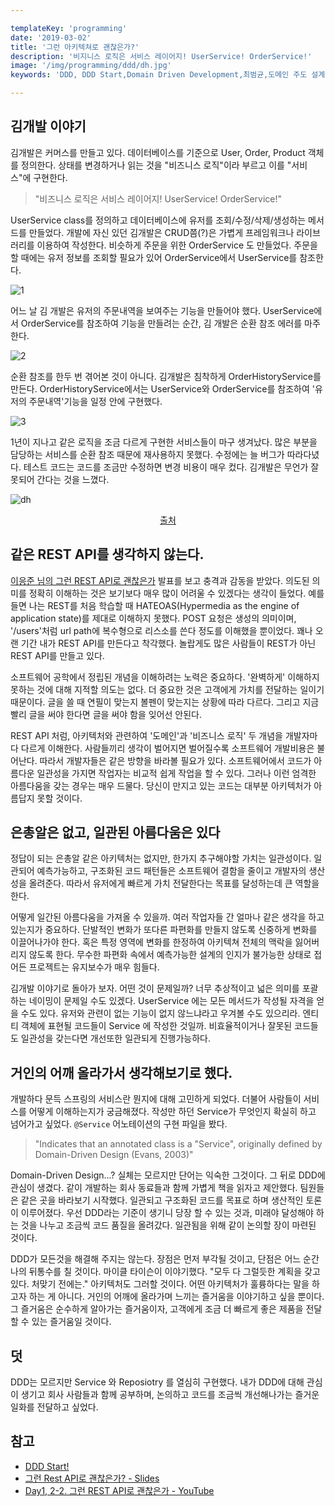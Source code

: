 ```yaml
---

templateKey: 'programming'
date: '2019-03-02'
title: '그런 아키텍쳐로 괜찮은가?'
description: '비지니스 로직은 서비스 레이어지! UserService! OrderService!'
image: '/img/programming/ddd/dh.jpg'
keywords: 'DDD, DDD Start,Domain Driven Development,최범균,도메인 주도 설계'

---
```


## 김개발 이야기

김개발은 커머스를 만들고 있다. 데이터베이스를 기준으로 User, Order, Product 객체를 정의한다. 상태를 변경하거나 읽는 것을 "비즈니스 로직"이라 부르고 이를 "서비스"에 구현한다.

> "비즈니스 로직은 서비스 레이어지! UserService! OrderService!" 

UserService class를 정의하고 데이터베이스에 유저를 조회/수정/삭제/생성하는 메서드를 만들었다. 개발에 자신 있던 김개발은 CRUD쯤(?)은 가볍게 프레임워크나 라이브러리를 이용하여 작성한다. 비슷하게 주문을 위한 OrderService 도 만들었다. 주문을 할 때에는 유저 정보를 조회할 필요가 있어 OrderService에서 UserService를 참조한다.

![1](/img/programming/ddd/DDD.001.jpeg "1")

어느 날 김 개발은 유저의 주문내역을 보여주는 기능을 만들어야 했다. UserService에서 OrderService를 참조하여 기능을 만들려는 순간, 김 개발은 순환 참조 에러를 마주한다.

![2](/img/programming/ddd/DDD.002.jpeg "2")

순환 참조를 한두 번 겪어본 것이 아니다. 김개발은 침착하게 OrderHistoryService를 만든다. OrderHistoryService에서는 UserService와 OrderService를 참조하여 '유저의 주문내역'기능을 일정 안에 구현했다.

![3](/img/programming/ddd/DDD.003.jpeg "3")

1년이 지나고 같은 로직을 조금 다르게 구현한 서비스들이 마구 생겨났다. 많은 부분을 담당하는 서비스를 순환 참조 때문에 재사용하지 못했다. 수정에는 늘 버그가 따라다녔다. 테스트 코드는 코드를 조금만 수정하면 변경 비용이 매우 컸다. 김개발은 무언가 잘못되어 간다는 것을 느꼈다.

![dh](/img/programming/ddd/dh.jpg "hell")
<p style="text-align:center"><a href="https://www.slideshare.net/InfoQ/adopting-continuous-delivery-adjusting-your-architecture">출처</a></p>

## 같은 REST API를 생각하지 않는다.

<a href="https://youtu.be/RP_f5dMoHFc" target="_blank"> 이응준 님의 그런 REST API로 괜찮은가</a> 발표를 보고 충격과 감동을 받았다. 의도된 의미를 정확히 이해하는 것은 보기보다 매우 많이 어려울 수 있겠다는 생각이 들었다. 예를 들면 나는 REST를 처음 학습할 때 HATEOAS(Hypermedia as the engine of application state)를 제대로 이해하지 못했다. POST 요청은 생성의 의미이며, '/users'처럼 url path에 복수형으로 리스소를 쓴다 정도를 이해했을 뿐이었다. 꽤나 오랜 기간 내가 REST API를 만든다고 착각했다. 놀랍게도 많은 사람들이 REST가 아닌 REST API를 만들고 있다.

소프트웨어 공학에서 정립된 개념을 이해하려는 노력은 중요하다. '완벽하게' 이해하지 못하는 것에 대해 지적할 의도는 없다. 더 중요한 것은 고객에게 가치를 전달하는 일이기 때문이다. 글을 쓸 때 연필이 맞는지 볼펜이 맞는지는 상황에 따라 다르다. 그리고 지금 빨리 글을 써야 한다면 글을 써야 함을 잊어선 안된다. 

REST API 처럼, 아키텍처와 관련하여 '도메인'과 '비즈니스 로직' 두 개념을 개발자마다 다르게 이해한다. 사람들끼리 생각이 벌어지면 벌어질수록 소프트웨어 개발비용은 불어난다. 따라서 개발자들은 같은 방향을 바라볼 필요가 있다. 소프트웨어에서 코드가 아름다운 일관성을 가지면 작업자는 비교적 쉽게 작업을 할 수 있다. 그러나 이런 엄격한 아름다움을 갖는 경우는 매우 드물다. 당신이 만지고 있는 코드는 대부분 아키텍처가 아름답지 못할 것이다.

## 은총알은 없고, 일관된 아름다움은 있다

정답이 되는 은총알 같은 아키텍처는 없지만, 한가지 추구해야할 가치는 일관성이다. 일관되어 예측가능하고, 구조화된 코드 패턴들은 소프트웨어 결함을 줄이고 개발자의 생산성을 올려준다. 따라서 유저에게 빠르게 가치 전달한다는 목표를 달성하는데 큰 역할을 한다. 

어떻게 일간된 아름다움을 가져올 수 있을까. 여러 작업자들 간 얼마나 같은 생각을 하고 있는지가 중요하다. 단발적인 변화가 또다른 파편화를 만들지 않도록 신중하게 변화를 이끌어나가야 한다. 혹은 특정 영역에 변화를 한정하여 아키텍쳐 전체의 맥락을 잃어버리지 않도록 한다. 무수한 파편화 속에서 예측가능한 설계의 인지가 불가능한 상태로 접어든 프로젝트는 유지보수가 매우 힘들다.

김개발 이야기로 돌아가 보자. 어떤 것이 문제일까? 너무 추상적이고 넓은 의미를 포괄하는 네이밍이 문제일 수도 있겠다. UserService 에는 모든 메서드가 작성될 자격을 얻을 수도 있다. 유저와 관련이 없는 기능이 없지 않느냐라고 우겨볼 수도 있으리라. 엔티티 객체에 표현될 코드들이 Service 에 작성한 것일까. 비효율적이거나 잘못된 코드들도 일관성을 갖는다면 개선또한 일관되게 진행가능하다.

## 거인의 어깨 올라가서 생각해보기로 했다.

개발하다 문득 스프링의 서비스란 뭔지에 대해 고민하게 되었다. 더불어 사람들이 서비스를 어떻게 이해하는지가 궁금해졌다. 작성만 하던 Service가 무엇인지 확실히 하고 넘어가고 싶었다. `@Service` 어노테이션의 구현 파일을 봤다. 

> "Indicates that an annotated class is a "Service", originally defined by Domain-Driven Design (Evans, 2003)" 

Domain-Driven Design...? 실체는 모르지만 단어는 익숙한 그것이다. 그 뒤로 DDD에 관심이 생겼다. 같이 개발하는 회사 동료들과 함께 가볍게 책을 읽자고 제안했다. 팀원들은 같은 곳을 바라보기 시작했다. 일관되고 구조화된 코드를 목표로 하며 생산적인 토론이 이루어졌다. 우선 DDD라는 기준이 생기니 당장 할 수 있는 것과, 미래야 달성해야 하는 것을 나누고 조금씩 코드 품질을 올려갔다. 일관됨을 위해 같이 논의할 장이 마련된 것이다.

DDD가 모든것을 해결해 주지는 않는다. 장점은 먼저 부각될 것이고, 단점은 어느 순간 나의 뒤통수를 칠 것이다. 마이클 타이슨이 이야기했다. "모두 다 그럴듯한 계획을 갖고 있다. 처맞기 전에는." 아키텍처도 그러할 것이다. 어떤 아키텍처가 훌륭하다는 말을 하고자 하는 게 아니다. 거인의 어깨에 올라가며 느끼는 즐거움을 이야기하고 싶을 뿐이다. 그 즐거움은 순수하게 알아가는 즐거움이자, 고객에게 조금 더 빠르게 좋은 제품을 전달할 수 있는 즐거움일 것이다.

## 덧

DDD는 모르지만 Service 와 Reposiotry 를 열심히 구현했다. 내가 DDD에 대해 관심이 생기고 회사 사람들과 함께 공부하며, 논의하고 코드를 조금씩 개선해나가는 즐거운 일화를 전달하고 싶었다.

## 참고

- [DDD Start!](https://www.aladin.co.kr/shop/wproduct.aspx?ItemId=84000742)
- [그런 Rest API로 괜찮은가? - Slides](https://slides.com/eungjun/rest)
- [Day1, 2-2. 그런 REST API로 괜찮은가 - YouTube](https://www.youtube.com/watch?v=RP_f5dMoHFc)